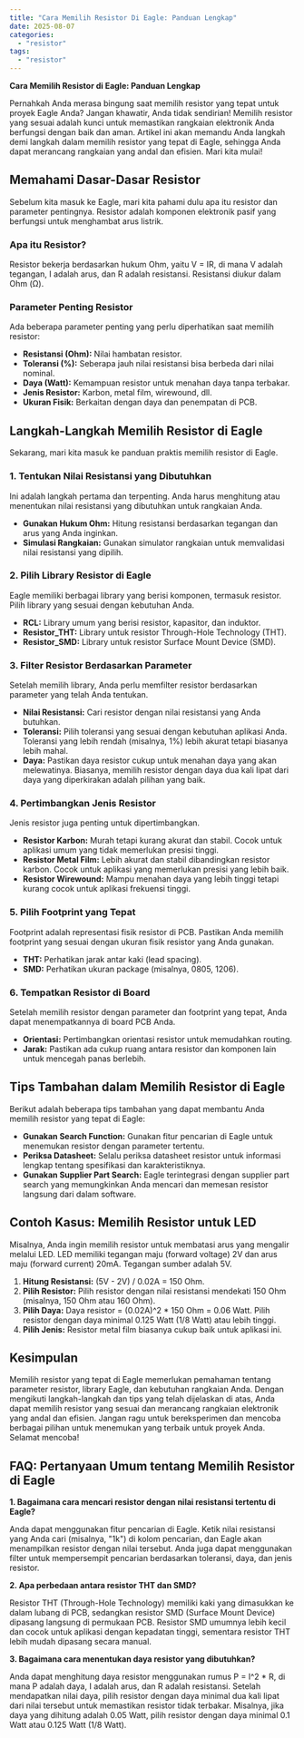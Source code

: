 ```yaml
---
title: "Cara Memilih Resistor Di Eagle: Panduan Lengkap"
date: 2025-08-07
categories: 
  - "resistor"
tags: 
  - "resistor"
---
```


**Cara Memilih Resistor di Eagle: Panduan Lengkap**

Pernahkah Anda merasa bingung saat memilih resistor yang tepat untuk proyek Eagle Anda? Jangan khawatir, Anda tidak sendirian! Memilih resistor yang sesuai adalah kunci untuk memastikan rangkaian elektronik Anda berfungsi dengan baik dan aman. Artikel ini akan memandu Anda langkah demi langkah dalam memilih resistor yang tepat di Eagle, sehingga Anda dapat merancang rangkaian yang andal dan efisien. Mari kita mulai!

## Memahami Dasar-Dasar Resistor

Sebelum kita masuk ke Eagle, mari kita pahami dulu apa itu resistor dan parameter pentingnya. Resistor adalah komponen elektronik pasif yang berfungsi untuk menghambat arus listrik.

### Apa itu Resistor?

Resistor bekerja berdasarkan hukum Ohm, yaitu V = IR, di mana V adalah tegangan, I adalah arus, dan R adalah resistansi. Resistansi diukur dalam Ohm (Ω).

### Parameter Penting Resistor

Ada beberapa parameter penting yang perlu diperhatikan saat memilih resistor:

- **Resistansi (Ohm):** Nilai hambatan resistor.
- **Toleransi (%):** Seberapa jauh nilai resistansi bisa berbeda dari nilai nominal.
- **Daya (Watt):** Kemampuan resistor untuk menahan daya tanpa terbakar.
- **Jenis Resistor:** Karbon, metal film, wirewound, dll.
- **Ukuran Fisik:** Berkaitan dengan daya dan penempatan di PCB.

## Langkah-Langkah Memilih Resistor di Eagle

Sekarang, mari kita masuk ke panduan praktis memilih resistor di Eagle.

### 1\. Tentukan Nilai Resistansi yang Dibutuhkan

Ini adalah langkah pertama dan terpenting. Anda harus menghitung atau menentukan nilai resistansi yang dibutuhkan untuk rangkaian Anda.

- **Gunakan Hukum Ohm:** Hitung resistansi berdasarkan tegangan dan arus yang Anda inginkan.
- **Simulasi Rangkaian:** Gunakan simulator rangkaian untuk memvalidasi nilai resistansi yang dipilih.

### 2\. Pilih Library Resistor di Eagle

Eagle memiliki berbagai library yang berisi komponen, termasuk resistor. Pilih library yang sesuai dengan kebutuhan Anda.

- **RCL:** Library umum yang berisi resistor, kapasitor, dan induktor.
- **Resistor\_THT:** Library untuk resistor Through-Hole Technology (THT).
- **Resistor\_SMD:** Library untuk resistor Surface Mount Device (SMD).

### 3\. Filter Resistor Berdasarkan Parameter

Setelah memilih library, Anda perlu memfilter resistor berdasarkan parameter yang telah Anda tentukan.

- **Nilai Resistansi:** Cari resistor dengan nilai resistansi yang Anda butuhkan.
- **Toleransi:** Pilih toleransi yang sesuai dengan kebutuhan aplikasi Anda. Toleransi yang lebih rendah (misalnya, 1%) lebih akurat tetapi biasanya lebih mahal.
- **Daya:** Pastikan daya resistor cukup untuk menahan daya yang akan melewatinya. Biasanya, memilih resistor dengan daya dua kali lipat dari daya yang diperkirakan adalah pilihan yang baik.

### 4\. Pertimbangkan Jenis Resistor

Jenis resistor juga penting untuk dipertimbangkan.

- **Resistor Karbon:** Murah tetapi kurang akurat dan stabil. Cocok untuk aplikasi umum yang tidak memerlukan presisi tinggi.
- **Resistor Metal Film:** Lebih akurat dan stabil dibandingkan resistor karbon. Cocok untuk aplikasi yang memerlukan presisi yang lebih baik.
- **Resistor Wirewound:** Mampu menahan daya yang lebih tinggi tetapi kurang cocok untuk aplikasi frekuensi tinggi.

### 5\. Pilih Footprint yang Tepat

Footprint adalah representasi fisik resistor di PCB. Pastikan Anda memilih footprint yang sesuai dengan ukuran fisik resistor yang Anda gunakan.

- **THT:** Perhatikan jarak antar kaki (lead spacing).
- **SMD:** Perhatikan ukuran package (misalnya, 0805, 1206).

### 6\. Tempatkan Resistor di Board

Setelah memilih resistor dengan parameter dan footprint yang tepat, Anda dapat menempatkannya di board PCB Anda.

- **Orientasi:** Pertimbangkan orientasi resistor untuk memudahkan routing.
- **Jarak:** Pastikan ada cukup ruang antara resistor dan komponen lain untuk mencegah panas berlebih.

## Tips Tambahan dalam Memilih Resistor di Eagle

Berikut adalah beberapa tips tambahan yang dapat membantu Anda memilih resistor yang tepat di Eagle:

- **Gunakan Search Function:** Gunakan fitur pencarian di Eagle untuk menemukan resistor dengan parameter tertentu.
- **Periksa Datasheet:** Selalu periksa datasheet resistor untuk informasi lengkap tentang spesifikasi dan karakteristiknya.
- **Gunakan Supplier Part Search:** Eagle terintegrasi dengan supplier part search yang memungkinkan Anda mencari dan memesan resistor langsung dari dalam software.

## Contoh Kasus: Memilih Resistor untuk LED

Misalnya, Anda ingin memilih resistor untuk membatasi arus yang mengalir melalui LED. LED memiliki tegangan maju (forward voltage) 2V dan arus maju (forward current) 20mA. Tegangan sumber adalah 5V.

1. **Hitung Resistansi:** (5V - 2V) / 0.02A = 150 Ohm.
2. **Pilih Resistor:** Pilih resistor dengan nilai resistansi mendekati 150 Ohm (misalnya, 150 Ohm atau 160 Ohm).
3. **Pilih Daya:** Daya resistor = (0.02A)^2 \* 150 Ohm = 0.06 Watt. Pilih resistor dengan daya minimal 0.125 Watt (1/8 Watt) atau lebih tinggi.
4. **Pilih Jenis:** Resistor metal film biasanya cukup baik untuk aplikasi ini.

## Kesimpulan

Memilih resistor yang tepat di Eagle memerlukan pemahaman tentang parameter resistor, library Eagle, dan kebutuhan rangkaian Anda. Dengan mengikuti langkah-langkah dan tips yang telah dijelaskan di atas, Anda dapat memilih resistor yang sesuai dan merancang rangkaian elektronik yang andal dan efisien. Jangan ragu untuk bereksperimen dan mencoba berbagai pilihan untuk menemukan yang terbaik untuk proyek Anda. Selamat mencoba!

## FAQ: Pertanyaan Umum tentang Memilih Resistor di Eagle

**1\. Bagaimana cara mencari resistor dengan nilai resistansi tertentu di Eagle?**

Anda dapat menggunakan fitur pencarian di Eagle. Ketik nilai resistansi yang Anda cari (misalnya, "1k") di kolom pencarian, dan Eagle akan menampilkan resistor dengan nilai tersebut. Anda juga dapat menggunakan filter untuk mempersempit pencarian berdasarkan toleransi, daya, dan jenis resistor.

**2\. Apa perbedaan antara resistor THT dan SMD?**

Resistor THT (Through-Hole Technology) memiliki kaki yang dimasukkan ke dalam lubang di PCB, sedangkan resistor SMD (Surface Mount Device) dipasang langsung di permukaan PCB. Resistor SMD umumnya lebih kecil dan cocok untuk aplikasi dengan kepadatan tinggi, sementara resistor THT lebih mudah dipasang secara manual.

**3\. Bagaimana cara menentukan daya resistor yang dibutuhkan?**

Anda dapat menghitung daya resistor menggunakan rumus P = I^2 \* R, di mana P adalah daya, I adalah arus, dan R adalah resistansi. Setelah mendapatkan nilai daya, pilih resistor dengan daya minimal dua kali lipat dari nilai tersebut untuk memastikan resistor tidak terbakar. Misalnya, jika daya yang dihitung adalah 0.05 Watt, pilih resistor dengan daya minimal 0.1 Watt atau 0.125 Watt (1/8 Watt).
